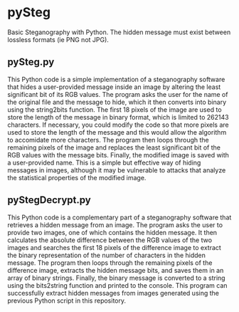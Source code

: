 # pySteg
Basic Steganography with Python. The hidden message must exist between lossless formats (ie PNG not JPG).
## pySteg.py
This Python code is a simple implementation of a steganography software that hides a user-provided message inside an image by altering the least significant bit of its RGB values. The program asks the user for the name of the original file and the message to hide, which it then converts into binary using the string2bits function. The first 18 pixels of the image are used to store the length of the message in binary format, which is limited to 262143 characters. If necessary, you could modify the code so that more pixels are used to store the length of the message and this would allow the algorithm to accomidate more characters. The program then loops through the remaining pixels of the image and replaces the least significant bit of the RGB values with the message bits. Finally, the modified image is saved with a user-provided name. This is a simple but effective way of hiding messages in images, although it may be vulnerable to attacks that analyze the statistical properties of the modified image.

## pyStegDecrypt.py
This Python code is a complementary part of a steganography software that retrieves a hidden message from an image. The program asks the user to provide two images, one of which contains the hidden message. It then calculates the absolute difference between the RGB values of the two images and searches the first 18 pixels of the difference image to extract the binary representation of the number of characters in the hidden message. The program then loops through the remaining pixels of the difference image, extracts the hidden message bits, and saves them in an array of binary strings. Finally, the binary message is converted to a string using the bits2string function and printed to the console. This program can successfully extract hidden messages from images generated using the previous Python script in this repository.

